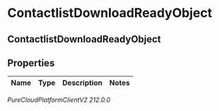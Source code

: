 # ContactlistDownloadReadyObject

## ContactlistDownloadReadyObject

## Properties

|Name | Type | Description | Notes|
|------------ | ------------- | ------------- | -------------|



_PureCloudPlatformClientV2 212.0.0_
